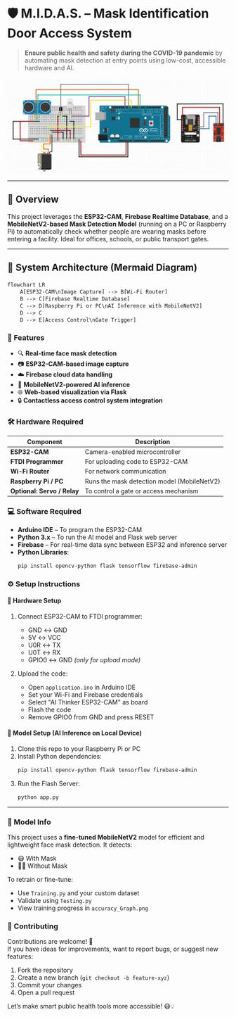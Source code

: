 # 🛡️ M.I.D.A.S. – Mask Identification Door Access System

> **Ensure public health and safety during the COVID-19 pandemic** by automating mask detection at entry points using low-cost, accessible hardware and AI.

![ESP32-CAM](diagrams/Circuit_Schematic.jpg)

---

## 📌 Overview

This project leverages the **ESP32-CAM**, **Firebase Realtime Database**, and a **MobileNetV2-based Mask Detection Model** (running on a PC or Raspberry Pi) to automatically check whether people are wearing masks before entering a facility. Ideal for offices, schools, or public transport gates.

---

## 🧠 System Architecture (Mermaid Diagram)

```mermaid
flowchart LR
    A[ESP32-CAM\nImage Capture] --> B[Wi-Fi Router]
    B --> C[Firebase Realtime Database]
    C --> D[Raspberry Pi or PC\nAI Inference with MobileNetV2]
    D --> C
    D --> E[Access Control\nGate Trigger]
```

### 🚀 Features

- 🔍 **Real-time face mask detection**  
- 📷 **ESP32-CAM-based image capture**  
- ☁️ **Firebase cloud data handling**  
- 🧠 **MobileNetV2-powered AI inference**  
- 🌐 **Web-based visualization via Flask**  
- 🔒 **Contactless access control system integration**


### 🛠️ Hardware Required

| Component              | Description                                      |
|-----------------------|--------------------------------------------------|
| **ESP32-CAM**          | Camera-enabled microcontroller                   |
| **FTDI Programmer**    | For uploading code to ESP32-CAM                  |
| **Wi-Fi Router**       | For network communication                        |
| **Raspberry Pi / PC**  | Runs the mask detection model (MobileNetV2)      |
| **Optional: Servo / Relay** | To control a gate or access mechanism       |


### 💻 Software Required

- **Arduino IDE** – To program the ESP32-CAM  
- **Python 3.x** – To run the AI model and Flask web server  
- **Firebase** – For real-time data sync between ESP32 and inference server  
- **Python Libraries**:
  ```bash
  pip install opencv-python flask tensorflow firebase-admin


### ⚙️ Setup Instructions

#### 🔌 Hardware Setup

1. Connect ESP32-CAM to FTDI programmer:
   - GND ↔ GND  
   - 5V ↔ VCC  
   - U0R ↔ TX  
   - U0T ↔ RX  
   - GPIO0 ↔ GND *(only for upload mode)*

2. Upload the code:
   - Open `application.ino` in Arduino IDE
   - Set your Wi-Fi and Firebase credentials
   - Select "AI Thinker ESP32-CAM" as board
   - Flash the code
   - Remove GPIO0 from GND and press RESET

#### 🧠 Model Setup (AI Inference on Local Device)

1. Clone this repo to your Raspberry Pi or PC  
2. Install Python dependencies:
   ```bash
   pip install opencv-python flask tensorflow firebase-admin
   ```
3. Run the Flash Server:
    ```bash
    python app.py
    ```

---

### 🧪 Model Info

This project uses a **fine-tuned MobileNetV2** model for efficient and lightweight face mask detection. It detects:

- 😷 With Mask  
- 🙅‍♂️ Without Mask

To retrain or fine-tune:
- Use `Training.py` and your custom dataset
- Validate using `Testing.py`
- View training progress in `accuracy_Graph.png`

### 📣 Contributing

Contributions are welcome! 🎉  
If you have ideas for improvements, want to report bugs, or suggest new features:

1. Fork the repository  
2. Create a new branch (`git checkout -b feature-xyz`)  
3. Commit your changes  
4. Open a pull request

Let’s make smart public health tools more accessible! 😷💡




